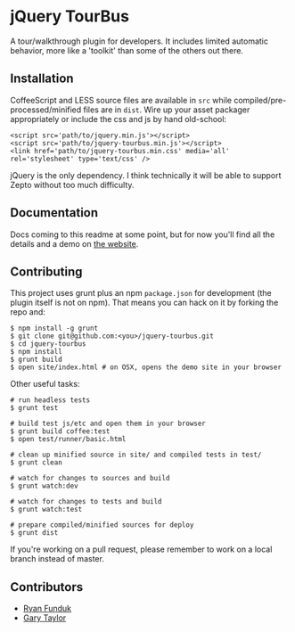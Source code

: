 # jQuery TourBus

A tour/walkthrough plugin for developers. It includes limited automatic behavior,
more like a 'toolkit' than some of the others out there.


## Installation

CoffeeScript and LESS source files are available in `src` while
compiled/pre-processed/minified files are in `dist`. Wire up your
asset packager appropriately or include the css and js by hand
old-school:

    <script src='path/to/jquery.min.js'></script>
    <script src='path/to/jquery-tourbus.min.js'></script>
    <link href='path/to/jquery-tourbus.min.css' media='all' rel='stylesheet' type='text/css' />

jQuery is the only dependency. I think technically it will be able to
support Zepto without too much difficulty.


## Documentation

Docs coming to this readme at some point, but for now you'll find all
the details and a demo on [the website](http://ryanfunduk.com/jquery-tourbus).


## Contributing

This project uses grunt plus an npm `package.json` for development
(the plugin itself is not on npm). That means you can hack on it by forking
the repo and:

    $ npm install -g grunt
    $ git clone git@github.com:<you>/jquery-tourbus.git
    $ cd jquery-tourbus
    $ npm install
    $ grunt build
    $ open site/index.html # on OSX, opens the demo site in your browser

Other useful tasks:

    # run headless tests
    $ grunt test

    # build test js/etc and open them in your browser
    $ grunt build coffee:test
    $ open test/runner/basic.html

    # clean up minified source in site/ and compiled tests in test/
    $ grunt clean

    # watch for changes to sources and build
    $ grunt watch:dev

    # watch for changes to tests and build
    $ grunt watch:test

    # prepare compiled/minified sources for deploy
    $ grunt dist

If you're working on a pull request, please remember to work on a local
branch instead of master.

## Contributors

- [Ryan Funduk](https://github.com/rfunduk)
- [Gary Taylor](https://github.com/henrythewasp)

